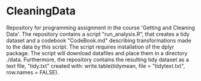 CleaningData
============

Repository for programming assignment in the course 'Getting and Cleaning Data'.
The repository contains a script "run_analysis.R", that creates a tidy dataset
and a codebook "CodeBook.md" describing transformations made to the data by this script.
The script requires installation of the dplyr package.
The script will download datafiles and place them in a directory ./data.
Furthermore, the repository contains the resulting tidy dataset as a text file, "tidy.txt"
created with: write.table(tidymean, file = "tidytext.txt", row.names = FALSE).
